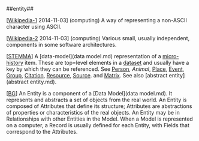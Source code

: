 ##entity##

\[[Wikipedia-1](https://en.wikipedia.org/wiki/Character_entity_reference) 2014-11-03\] (computing) A way of representing a non-ASCII character using ASCII.

\[[Wikipedia-2](https://en.wikipedia.org/wiki/Entity_component_system) 2014-11-03\] (computing) Various small, usually independent, components in some software architectures.

\[[STEMMA](SOURCES.md#STEMMA)\] A [data-model](data model.md) representation of a [micro-history](micro-history.md) item. These are top=level elements in a [dataset](dataset.md) and usually have a key by which they can be referenced. See [Person](person.md), *Animal*, [Place](place.md), [Event](event.md), [Group](group.md), [Citation](citation.md), [Resource](resource.md), [Source](source.md). and [Matrix](matrix.md). See also [abstract entity](abstract entity.md).

\[[BG](SOURCES.md#BG)\] An Entity is a component of a [Data Model](data model.md). It represents and abstracts a set of objects from the real world. An Entity is composed of Attributes that define its structure; Attributes are abstractions of properties or characteristics of the real objects. An Entity may be in Relationships with other Entities in the Model. When a Model is represented on a computer, a Record is usually defined for each Entity, with Fields that correspond to the Attributes.
